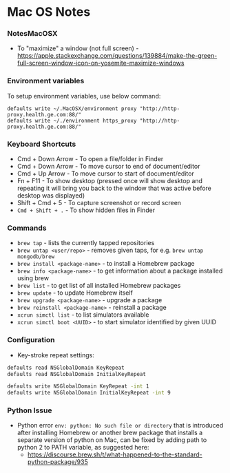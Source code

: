 # Mac OS Notes

### NotesMacOSX
* To "maximize" a window (not full screen) - 
https://apple.stackexchange.com/questions/139884/make-the-green-full-screen-window-icon-on-yosemite-maximize-windows

### Environment variables
To setup environment variables, use below command:
```
defaults write ~/.MacOSX/environment proxy "http://http-proxy.health.ge.com:88/"
defaults write ~/./environment https_proxy "http://http-proxy.health.ge.com:88/"
```

### Keyboard Shortcuts
* Cmd + Down Arrow - To open a file/folder in Finder
* Cmd + Down Arrow - To move cursor to end of document/editor
* Cmd + Up Arrow - To move cursor to start of document/editor
* Fn + F11 - To show desktop (pressed once will show desktop and repeating it will bring you back to the window that was active before desktop was displayed)
* Shift + Cmd + 5 - To capture screenshot or record screen
* `Cmd + Shift + .` - To show hidden files in Finder

### Commands
* `brew tap` - lists the currently tapped repositories
* `brew untap <user/repo>` - removes given taps, for e.g. `brew untap mongodb/brew` 
* `brew install <package-name>` - to install a Homebrew package
* `brew info <package-name>` - to get information about a package installed using brew
* `brew list` - to get list of all installed Homebrew packages
* `brew update` - to update Homebrew itself
* `brew upgrade <package-name>` - upgrade a package
* `brew reinstall <package-name>` - reinstall a package
* `xcrun simctl list` - to list simulators available
* `xcrun simctl boot <UUID>` - to start simulator identified by given UUID


### Configuration
* Key-stroke repeat settings:
```bash
defaults read NSGlobalDomain KeyRepeat
defaults read NSGlobalDomain InitialKeyRepeat

defaults write NSGlobalDomain KeyRepeat -int 1
defaults write NSGlobalDomain InitialKeyRepeat -int 9
```

### Python Issue
* Python error `env: python: No such file or directory` that is introduced after installing Homebrew or another brew package that installs a separate version of python on Mac, can be fixed by adding path to python 2 to PATH variable, as suggested here:
  * https://discourse.brew.sh/t/what-happened-to-the-standard-python-package/935
